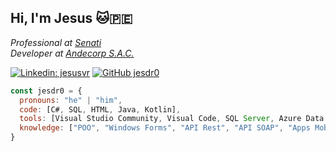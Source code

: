<h2> Hi, I'm Jesus 🐱🇵🇪</h2>
<p><em>Professional at <a href="https://www.senati.edu.pe">Senati</a></br>Developer at <a href="https://www.linkedin.com/company/andecorp-sac/mycompany/">Andecorp S.A.C.</a>
</em></p>

[![Linkedin: jesusvr](https://img.shields.io/badge/-jesusvr-blue?style=flat-square&logo=Linkedin&logoColor=white&link=https://www.linkedin.com/in/thaianebraga/)](https://www.linkedin.com/in/jesus-velasquez-rojas/)
[![GitHub jesdr0](https://img.shields.io/github/followers/jesdr0?label=follow&style=social)]([https://github.com/Jesdr0])

```javascript
const jesdr0 = {
  pronouns: "he" | "him",
  code: [C#, SQL, HTML, Java, Kotlin],
  tools: [Visual Studio Community, Visual Code, SQL Server, Azure Data Studio, Postman, Kalipso Studio, IntelliJ],
  knowledge: ["POO", "Windows Forms", "API Rest", "API SOAP", "Apps Mobiles"]
}
```
